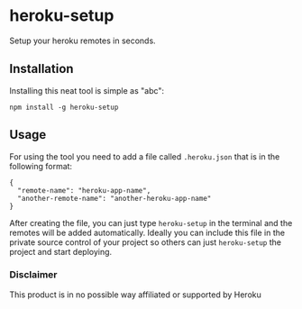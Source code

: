 # heroku-setup
Setup your heroku remotes in seconds.

## Installation

Installing this neat tool is simple as "abc":

```
npm install -g heroku-setup
```

## Usage

For using the tool you need to add a file called `.heroku.json` that is in the following format:

```
{
  "remote-name": "heroku-app-name",
  "another-remote-name": "another-heroku-app-name"
}
```

After creating the file, you can just type `heroku-setup` in the terminal and the remotes will be added automatically.
Ideally you can include this file in the private source control of your project so others can just `heroku-setup` the project and start deploying.

### Disclaimer

This product is in no possible way affiliated or supported by Heroku
